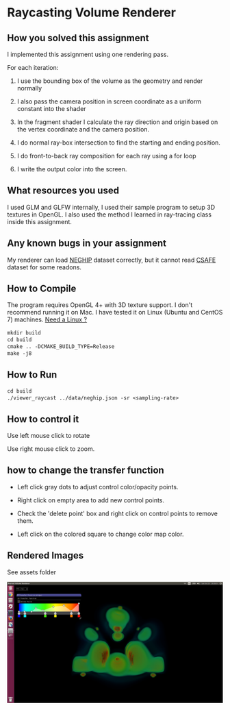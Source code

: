 # Raycasting Volume Renderer #

## How you solved this assignment ##

I implemented this assignment using one rendering pass.

For each iteration:

1. I use the bounding box of the volume as the geometry and render normally

2. I also pass the camera position in screen coordinate as a uniform constant into the shader

3. In the fragment shader I calculate the ray direction and origin based on the vertex
coordinate and the camera position.

4. I do normal ray-box intersection to find the starting and ending position.

5. I do front-to-back ray composition for each ray using a for loop

6. I write the output color into the screen.

## What resources you used ##

I used GLM and GLFW internally, I used their sample program to setup 3D textures in
OpenGL. I also used the method I learned in ray-tracing class inside this assignment.

## Any known bugs in your assignment ##

My renderer can load [NEGHIP](data/neghip.json) dataset correctly, 
but it cannot read [CSAFE](data/csafe_heptane.json) dataset for some readons.

## How to Compile ##

The program requires OpenGL 4+ with 3D texture support. I don't recommend running it on Mac. I have tested it on Linux (Ubuntu and CentOS 7) machines. [Need a Linux ?](HELPME.md)

```
mkdir build
cd build
cmake .. -DCMAKE_BUILD_TYPE=Release
make -j8
```

## How to Run ##

```
cd build
./viewer_raycast ../data/neghip.json -sr <sampling-rate>
```

## How to control it ##

Use left mouse click to rotate 

Use right mouse click to zoom.

## how to change the transfer function ##

* Left click gray dots to adjust control color/opacity points.

* Right click on empty area to add new control points.

* Check the 'delete point' box and right click on control points to remove them.

* Left click on the colored square to change color map color.

## Rendered Images ##

See assets folder

![alt text](assets/neghip.png "Neghip")
